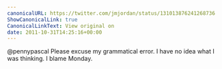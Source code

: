 ```yaml
---
canonicalURL: https://twitter.com/jmjordan/status/131013876241268736
ShowCanonicalLink: true
CanonicalLinkText: View original on
date: 2011-10-31T14:25:16+00:00
---
```

@pennypascal Please excuse my grammatical error. I have no idea what I was thinking. I blame Monday.